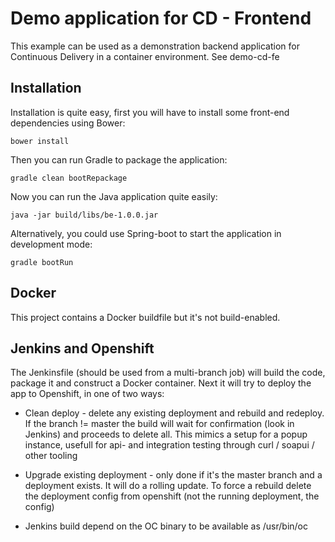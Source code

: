 # Demo application for CD - Frontend
This example can be used as a demonstration backend application for Continuous Delivery in a container environment.
See demo-cd-fe

## Installation
Installation is quite easy, first you will have to install some front-end dependencies using Bower:
```
bower install
```

Then you can run Gradle to package the application:
```
gradle clean bootRepackage
```

Now you can run the Java application quite easily:
```
java -jar build/libs/be-1.0.0.jar
```

Alternatively, you could use Spring-boot to start the application in development mode:
```
gradle bootRun
```
## Docker
This project contains a Docker buildfile but it's not build-enabled.

## Jenkins and Openshift
The Jenkinsfile (should be used from a multi-branch job) will build the code, package it and construct a Docker container.
Next it will try to deploy the app to Openshift, in one of two ways:

- Clean deploy - delete any existing deployment and rebuild and redeploy. If the branch != master the build will wait for confirmation (look in Jenkins) and proceeds to delete all. This mimics a setup for a popup instance, usefull for api- and integration testing through curl / soapui / other tooling

- Upgrade existing deployment - only done if it's the master branch and a deployment exists. It will do a rolling update. To force a rebuild delete the deployment config from openshift (not the running deployment, the config)

- Jenkins build depend on the OC binary to be available as /usr/bin/oc
